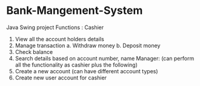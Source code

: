 # Bank-Mangement-System
Java Swing project
Functions :
Cashier
1.	View all the account holders details 
2.	Manage transaction
a.	Withdraw  money
b.	Deposit  money 
3.	Check balance 
4.	 Search details based on account number, name
Manager: (can perform all the functionality as cashier plus the following)
1.	Create a new account (can have different account types) 
2.	Create new user account for cashier
